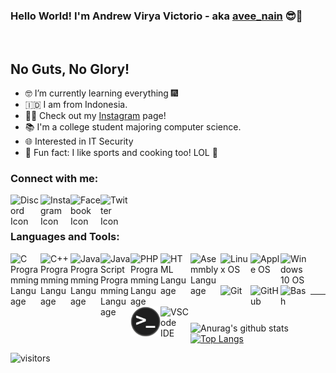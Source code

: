 ### Hello World! I'm Andrew Virya Victorio - aka [avee_nain][instagram] 😎🤙

<br />

## No Guts, No Glory!

- 🤓 I’m currently learning everything 🎆
- 🇮🇩 I am from Indonesia.
- 👨‍💻 Check out my [Instagram][instagram] page! 
- 📚 I'm a college student majoring computer science.
- 🌐 Interested in IT Security
- 👾 Fun fact: I like sports and cooking too! LOL 🤣

### Connect with me:

[<img align="left" alt="Discord Icon" width="48px" src="https://img.icons8.com/color/48/000000/discord-new-logo.png"/>][discord]
[<img align="left" alt="Instagram Icon" width="48px" src="https://img.icons8.com/fluent/48/000000/instagram-new.png"/>][instagram]
[<img align="left" alt="Facebook Icon" width="48px" src="https://img.icons8.com/color/48/000000/facebook-new.png"/>][facebook]
[<img align="left" alt="Twitter Icon" width="48px" src="https://img.icons8.com/color/48/000000/twitter.png"/>][twitter]

<br />
<br />

### Languages and Tools:

[<img align="left" alt="C Programming Language" width="48px" src="https://img.icons8.com/color/48/000000/c-programming.png"/>][instagram]
[<img align="left" alt="C++ Programming Language" width="48px" src="https://img.icons8.com/color/48/000000/c-plus-plus-logo.png"/>][instagram]
[<img align="left" alt="Java Programming Language" width="48px" src="https://img.icons8.com/color/48/000000/java-coffee-cup-logo.png"/>][instagram]
[<img align="left" alt="JavaScript Programming Language" width="48px" src="https://img.icons8.com/color/48/000000/javascript.png"/>][instagram]
[<img align="left" alt="PHP Programming Language" width="48px" src="https://img.icons8.com/officel/48/000000/php-logo.png"/>][instagram]
[<img align="left" alt="HTML Language" width="48px" src="https://img.icons8.com/color/48/000000/html-5.png"/>][instagram]
[<img align="left" alt="Asemmbly Language" width="48px" src="https://i.pinimg.com/originals/25/a8/5d/25a85d9e5057430d82273a3c75e73014.png"/>][instagram]
[<img align="left" alt="Linux OS" width="48px" src="https://img.icons8.com/color/48/000000/linux.png"/>][instagram]
[<img align="left" alt="Apple OS" width="48px" src="https://img.icons8.com/ios-filled/48/000000/mac-os.png"/>][instagram]
[<img align="left" alt="Windows 10 OS" width="48px" src="https://img.icons8.com/color/48/000000/windows-10.png"/>][instagram]
[<img align="left" alt="Git" width="48px" src="https://img.icons8.com/color/100/000000/git.png"/>][instagram]
[<img align="left" alt="GitHub" width="48px" src="https://img.icons8.com/material-outlined/48/000000/github.png"/>][instagram]
[<img align="left" alt="Bash" width="48px" src="https://img.icons8.com/plasticine/100/000000/bash.png"/>][instagram]
[<img align=left alt="Terminal" width="48px" src="https://raw.githubusercontent.com/github/explore/80688e429a7d4ef2fca1e82350fe8e3517d3494d/topics/terminal/terminal.png" />][instagram]
[<img align="left" alt="VSCode IDE" width="48px" src="https://img.icons8.com/fluent/48/000000/visual-studio-code-2019.png"/>][instagram]


<br />
<br />
<br />

---

<br />

![Anurag's github stats](https://github-readme-stats.vercel.app/api?username=aveenain&show_icons=true&theme=cobalt)
[![Top Langs](https://github-readme-stats.vercel.app/api/top-langs/?username=aveenain&langs_count=8)](https://github.com/anuraghazra/github-readme-stats)

![visitors](https://visitor-badge.glitch.me/badge?page_id=aveenain.visitor-badge)


[discord]: https://discordapp.com/users/427705070398996485/
[twitter]: https://twitter.com/avee_nain
[instagram]: https://www.instagram.com/avee_nain/
[facebook]: https://www.facebook.com/aveenain/

<!--
**aveenain/aveenain** is a ✨ _special_ ✨ repository because its `README.md` (this file) appears on your GitHub profile.
